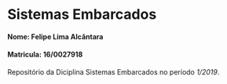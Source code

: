 # Sistemas Embarcados
#### Nome: Felipe Lima Alcântara
#### Matricula: 16/0027918
Repositório da Diciplina Sistemas Embarcados no período *1/2019*.
